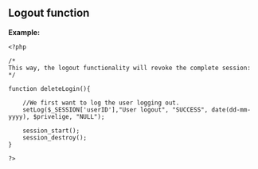 
Logout function
-------

**Example:**



    <?php
	
	/*
	This way, the logout functionality will revoke the complete session:
	*/ 

	function deleteLogin(){

		//We first want to log the user logging out.
		setLog($_SESSION['userID'],"User logout", "SUCCESS", date(dd-mm-yyyy), $privelige, "NULL");
		
		session_start();
		session_destroy();
	}

	?>


	
